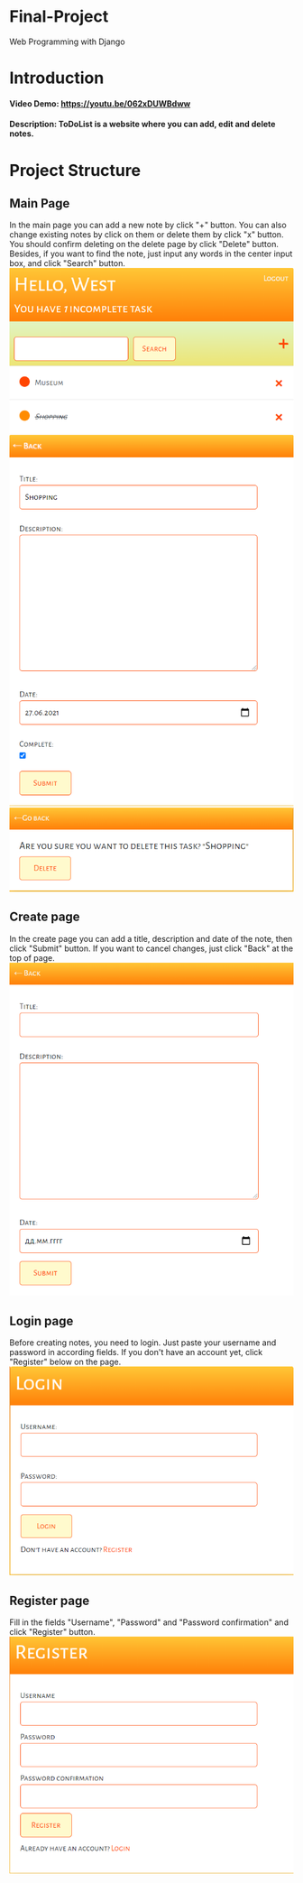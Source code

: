 # Final-Project
Web Programming with Django

# Introduction
#### Video Demo:  <https://youtu.be/062xDUWBdww>
#### Description: ToDoList is a website where you can add, edit and delete notes.

# Project Structure

## Main Page
In the main page you can add a new note by click "+" button. You can also change existing notes by click on them or delete them by click "x" button. You should confirm deleting on the delete page by click "Delete" button. Besides, if you want to find the note, just input any words in the center input box, and click "Search" button. 
![main page](/screenshots/mainpage.PNG)
![edit page](/screenshots/edit.PNG) 
![delete page](/screenshots/delete.PNG) 

## Create page
In the create page you can add a title, description and date of the note, then click "Submit" button. If you want to cancel changes, just click "Back" at the top of page.
![create page](/screenshots/create.PNG) 

## Login page
Before creating notes, you need to login. Just paste your username and password in according fields. If you don't have an account yet, click "Register" below on the page.
![login page](/screenshots/login.PNG) 

## Register page
Fill in the fields "Username", "Password" and "Password confirmation" and click "Register" button.
![register page](/screenshots/register.PNG) 


